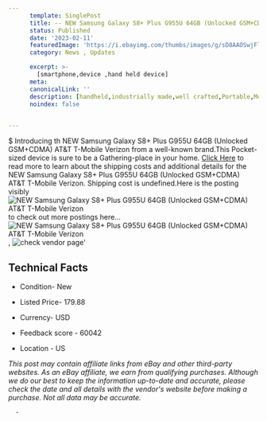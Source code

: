 ```yaml
---
      template: SinglePost
      title: -- NEW Samsung Galaxy S8+ Plus G955U 64GB (Unlocked GSM+CDMA) AT&T T-Mobile Verizon
      status: Published
      date: '2023-02-11'
      featuredImage: 'https://i.ebayimg.com/thumbs/images/g/sD8AAOSwjFleSvaq/s-l225.jpg'
      category: News , Updates

      excerpt: >-
        [smartphone,device ,hand held device]
      meta:
      canonicalLink: ''
      description: [handheld,industrially made,well crafted,Portable,Mobile,Compact,Convenient,Lightweight,Maneuverable,Man-portable,Miniature,Carriable,Hand-held,Light,Holdable,Transportable,Mobile device,Pocket-sized,On-the-go,Wireless,Cordless,Compact size,Convenient size, smartphone,device ,hand held device]
      noindex: false
      

---
```

$
      Introducing th NEW Samsung Galaxy S8+ Plus G955U 64GB (Unlocked GSM+CDMA) AT&T T-Mobile Verizon from a well-known brand.This Pocket-sized device  is sure to be a Gathering-place in your home. [Click Here](https://www.ebay.com/itm/173966027949?hash=item28812eecad%3Ag%3AsD8AAOSwjFleSvaq&mkevt=1&mkcid=1&mkrid=711-53200-19255-0&campid=%253CePNCampaignId%253E&customid=%253CreferenceId%253E&toolid=10049) to read more to learn about the shipping costs and additional details for the NEW Samsung Galaxy S8+ Plus G955U 64GB (Unlocked GSM+CDMA) AT&T T-Mobile Verizon. Shipping cost is undefined.Here is the posting visibly ![NEW Samsung Galaxy S8+ Plus G955U 64GB (Unlocked GSM+CDMA) AT&T T-Mobile Verizon](https://i.ebayimg.com/thumbs/images/g/sD8AAOSwjFleSvaq/s-l225.jpg) to check out more postings here... ![NEW Samsung Galaxy S8+ Plus G955U 64GB (Unlocked GSM+CDMA) AT&T T-Mobile Verizon](https://i.ebayimg.com/images/g/sD8AAOSwjFleSvaq/s-l640.jpg), ![check vendor page](https://origin-galleryplus.ebayimg.com/ws/web/173966027949_2_0_1/225x225.jpg)'

      

 ## Technical Facts 



     
      

 - Condition- New 


      

 - Listed Price- 179.88 


      

 - Currency- USD 


      

 - Feedback score - 60042 


      

 - Location - US 


      
      

 *_This post may contain affiliate links from eBay and other third-party websites. As an eBay affiliate, we earn from qualifying purchases. Although we do our best to keep the information up-to-date and accurate, please check the date and all details with the vendor's website before making a purchase. Not all data may be accurate._*




      -
